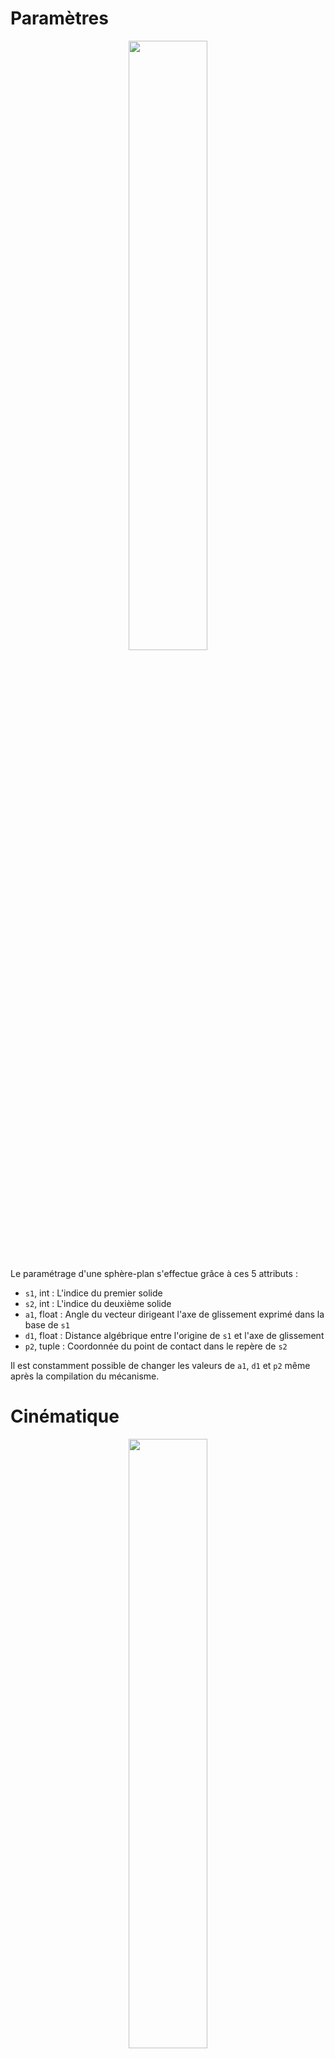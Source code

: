 # Paramètres

<p align="center" width="100%">
    <img width="50%" src="https://user-images.githubusercontent.com/93446869/231388443-d6a9b7ca-6ce6-42e6-8851-c0ad759034ab.svg">
</p>

Le paramétrage d'une sphère-plan s'effectue grâce à ces 5 attributs :

- `s1`, int : L'indice du premier solide
- `s2`, int : L'indice du deuxième solide
- `a1`, float : Angle du vecteur dirigeant l'axe de glissement exprimé dans la base de `s1`
- `d1`, float : Distance algébrique entre l'origine de `s1` et l'axe de glissement
- `p2`, tuple : Coordonnée du point de contact dans le repère de `s2`

Il est constamment possible de changer les valeurs de `a1`, `d1` et `p2` même après la compilation du mécanisme. 

# Cinématique

<p align="center" width="100%">
    <img width="50%" src="https://user-images.githubusercontent.com/93446869/231391710-73bd6d3f-fcd1-4083-9886-66765c475bb1.svg">
</p>

- `point`, 2darray : Coordonnées successives du point de contact exprimées dans le système de coordonnées global
- `angle`, 1darray : Valeurs successives de l'angle de `s2` par rapport à `s1`
- `sliding`, 1darray : Valeurs successives de la distance algébrique du centre de la sphère par rapport à l'origine de `s1` le long de l'axe de glissement

`s1` est la référence : c'est par rapport à lui que l'angle de pivotement et la valeur de glissement sont exprimés. Le pilotage d'une liaison sphère-plan permet de fixer les attributs `angle` et `sliding`. Il n'est pas possible de piloter qu'une seule des deux variables.

# Actions mécaniques internes

<p align="center" width="100%">
    <img width="50%" src="https://user-images.githubusercontent.com/93446869/231391485-1d5a0f9e-97ce-49da-9c0e-cf2a7c17d603.svg">
</p>

# Entrées

- `set_torque(t)` : Définis un couple additionnel `t` exercé par `s2` sur `s1` au niveau du point de contact. `t` peut soit être de type int/float représentant couple constant, soit un tableau (1darray) de valeur du couple à chaque instant de la simulation ou une fonction retournant l'un des types déjà décrits. Cette dernière a l'avantage de pouvoir dépendre de paramètres géométriques/cinématiques qui ne sont pas encore simulés.
- `set_tangent(t)` : Définis un effort tangentiel additionnel `t` exercé par `s2` sur `s1` le long de l'axe de glissement. `t` peut soit être de type int/float représentant un effort constant, soit un tableau (1darray) de valeur de la force à chaque instant de la simulation ou une fonction retournant l'un des types déjà décrits. Cette dernière a l'avantage de pouvoir dépendre de paramètres géométriques/cinématiques qui ne sont pas encore simulés.

# Sorties

- `normal`, 1darray : Efforts normaux successifs exercés par `s2` sur `s1` au niveau du point de contact
- `tangent`, 1darray : Efforts tangentiels successifs transmis par `s2` sur `s1` au niveau de la liaison lorsqu'elle est bloquée. Les valeurs prises par cet attribut ne correspondent pas à l'effort tangentiel défini par `set_tangent` : lorsque la liaison n'est pas bloquée, le couple transmis est donc toujours nul même si un effort tangent est ajouté avec `set_tangent`.
- `torque`, 1darray : Couples successifs transmis par `s2` sur `s1` au niveau de la liaison lorsqu'elle est bloquée. Les valeurs prises par cet attribut ne corespondent pas au couple défini par `set_torque` : lorsque la liaison n'est pas bloquée, le couple transmis est donc toujours nul même si un couple est ajouté avec la méthode `set_torque`.
